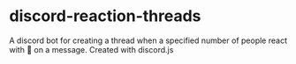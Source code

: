 # discord-reaction-threads
A discord bot for creating a thread when a specified number of people react with  🧵 on a message. Created with discord.js
